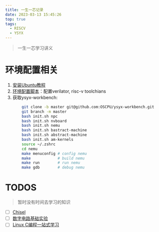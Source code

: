 ```yaml
---
title: 一生一芯记录
date: 2023-03-13 15:45:26
top: true
tags:
  - RISCV
  - YSYX
---
```


> 一生一芯学习讲义

# 环境配置相关

1. [安装Ubuntu教程](https://timemeansalot.github.io/2023/08/30/linux-setup/)
2. [环境配置脚本](https://github.com/timemeansalot/env_config/blob/linux/env-install-scripts.sh)：配置verilator, risc-v toolchians
3. 获取ysyx-workbench:
   ```bash
       git clone -b master git@github.com:OSCPU/ysyx-workbench.git
       git branch -m master
       bash init.sh npc
       bash init.sh nvboard
       bash init.sh nemu
       bash init.sh bastract-machine
       bash init.sh abstract-machine
       bash init.sh am-kernels
       source ~/.zshrc
       cd nemu
       make menuconfig # config nemu
       make            # build nemu
       make run        # run nemu
       make gdb        # debug nemu
   ```

# TODOS

> 暂时没有时间去学习的知识

- [ ] [Chisel](https://ysyx.oscc.cc/docs/2306/prestudy/0.5.html)
- [ ] [数字电路基础实验](https://nju-projectn.github.io/dlco-lecture-note/index.html)
- [ ] [Linux C编程一站式学习](https://docs.huihoo.com/c/linux-c-programming/)
